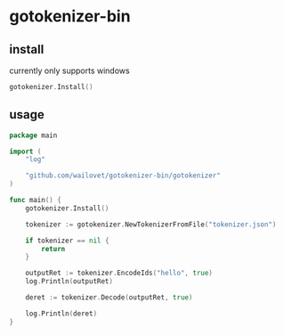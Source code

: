 # gotokenizer-bin

## install
currently only supports windows
 
```go
gotokenizer.Install()
```



## usage

```go
package main

import (
	"log"

	"github.com/wailovet/gotokenizer-bin/gotokenizer"
)

func main() {
	gotokenizer.Install()

	tokenizer := gotokenizer.NewTokenizerFromFile("tokenizer.json")

	if tokenizer == nil {
		return
	}

	outputRet := tokenizer.EncodeIds("hello", true)
	log.Println(outputRet)

	deret := tokenizer.Decode(outputRet, true)

	log.Println(deret)
}
```